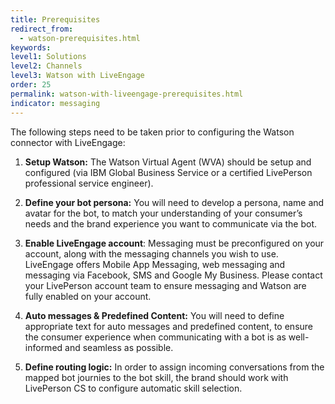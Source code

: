 ```yaml
---
title: Prerequisites
redirect_from:
  - watson-prerequisites.html
keywords:
level1: Solutions
level2: Channels
level3: Watson with LiveEngage
order: 25
permalink: watson-with-liveengage-prerequisites.html
indicator: messaging
---
```


The following steps need to be taken prior to configuring the Watson connector with LiveEngage:

1. **Setup Watson:** The Watson Virtual Agent (WVA) should be setup and configured (via IBM Global Business Service or a certified LivePerson professional service engineer).

2. **Define your bot persona:** You will need to develop a persona, name and avatar for the bot, to match your understanding of your consumer’s needs and the brand experience you want to communicate via the bot.

3. **Enable LiveEngage account**: Messaging must be preconfigured on your account, along with the messaging channels you wish to use. LiveEngage offers Mobile App Messaging, web messaging and messaging via Facebook, SMS and Google My Business. Please contact your LivePerson account team to ensure messaging and Watson are fully enabled on your account.

4. **Auto messages & Predefined Content:** You will need to define appropriate text for auto messages and predefined content, to ensure the consumer experience when communicating with a bot is as well-informed and seamless as possible.

5. **Define routing logic:** In order to assign incoming conversations from the mapped bot journies to the bot skill, the brand should work with LivePerson CS to configure automatic skill selection.
